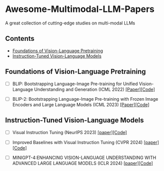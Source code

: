 # Awesome-Multimodal-LLM-Papers
A great collection of cutting-edge studies on multi-modal LLMs

## Contents
- [Foundations of Vision-Language Pretraining](#Foundations-of-Vision-Language-Pretraining)
- [Instruction-Tuned Vision-Language Models](#Instruction-Tuned-Vision-Language-Models)

 
## Foundations of Vision-Language Pretraining 

 - [ ] BLIP: Bootstrapping Language-Image Pre-training for Unified Vision-Language Understanding and Generation (ICML 2022) [[Paper]](https://proceedings.mlr.press/v162/li22n/li22n.pdf)[[Code]](https://github.com/salesforce/BLIP) 

- [ ] BLIP-2: Bootstrapping Language-Image Pre-training with Frozen Image Encoders and Large Language Models (ICML 2023) [[Paper]](https://proceedings.mlr.press/v202/li23q/li23q.pdf)[[Code]](https://github.com/salesforce/LAVIS/tree/main/projects/blip2)


## Instruction-Tuned Vision-Language Models

- [ ] Visual Instruction Tuning (NeurIPS 2023) [[paper]](https://arxiv.org/pdf/2304.08485)[[Code]](https://github.com/haotian-liu/LLaVA) 

- [ ] Improved Baselines with Visual Instruction Tuning (CVPR 2024) [[paper]](https://openaccess.thecvf.com/content/CVPR2024/papers/Liu_Improved_Baselines_with_Visual_Instruction_Tuning_CVPR_2024_paper.pdf)[[Code]](https://github.com/haotian-liu/LLaVA)

- [ ] MINIGPT-4:ENHANCING VISION-LANGUAGE UNDERSTANDING WITH ADVANCED LARGE LANGUAGE MODELS (ICLR 2024) [[paper]](https://openreview.net/pdf?id=1tZbq88f27)[[Code]](https://github.com/Vision-CAIR/MiniGPT-4)

